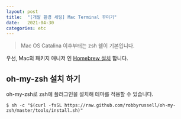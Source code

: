 ```yaml
---
layout: post
title:  "[개발 환경 세팅] Mac Terminal 꾸미기"
date:   2021-04-30
categories: etc
---
```


> Mac OS Catalina 이후부터는 zsh 쉘이 기본입니다.

우선, Mac의 패키지 매니저 인 [Homebrew 설치](https://brew.sh/) 합니다.

## oh-my-zsh 설치 하기
oh-my-zsh로 zsh에 플러그인을 설치해 테마를 적용할 수 있습니다.

```shell
$ sh -c "$(curl -fsSL https://raw.github.com/robbyrussell/oh-my-zsh/master/tools/install.sh)"
```
